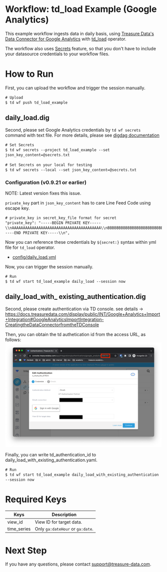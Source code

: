# Workflow: td_load Example (Google Analytics)

This example workflow ingests data in daily basis, using [Treasure Data's Data Connector for Google Analytics](https://docs.treasuredata.com/display/public/INT/Google+Analytics+Import+Integration) with [td_load](https://docs.digdag.io/operators.html#td-load-treasure-data-bulk-loading) operator.

The workflow also uses [Secrets](https://docs.treasuredata.com/display/public/PD/Workflows+and+Machine+Learning-secrets) feature, so that you don't have to include your datasource credentials to your workflow files.

# How to Run

First, you can upload the workflow and trigger the session manually.

    # Upload
    $ td wf push td_load_example

## daily_load.dig
Second, please set Google Analytics credentials by `td wf secrets` command with text file. For more details, please see [digdag documentation](https://docs.digdag.io/command_reference.html#secrets)

    # Set Secrets
    $ td wf secrets --project td_load_example --set json_key_content=@secrets.txt

    # Set Secrets on your local for testing
    $ td wf secrets --local --set json_key_content=@secrets.txt

### Configuration (v0.9.21 or earlier)

NOTE: Latest version fixes this issue.

`private_key` part in `json_key_content` has to care Line Feed Code using escape key.

    # private_key in secret_key_file format for secret
    "private_key": "-----BEGIN PRIVATE KEY-----\\nAAAAAAAAAAAAAAAAAAAAAAAAAAAAAAAAAAAAAAAA\\nBBBBBBBBBBBBBBBBBBBBBBBBBBBBBBBBBBB\\nCCCCCCCCCCCCCCCCCCCCCCCCCCCCCCCCCCCCCC\\nDDDDDDDDDDDDDDDDDDDDDDDDDDDDDDDDDDDDD\\nuEEEEEEEEEEEEEEEEEEEEEEEEEEEEEEEEEEEEEEEE\\nZZZZZZZZZZZZZZZZZZZZZZZZZZZZZZZZZZZZZZ\\n-----END PRIVATE KEY-----\\n",

Now you can reference these credentials by `${secret:}` syntax within yml file for `td_load` operator.

- [config/daily_load.yml](config/daily_load.yml)

Now, you can trigger the session manually.

    # Run
    $ td wf start td_load_example daily_load --session now

## daily_load_with_ existing_authentication.dig
Second, please create authentication via TD console.
see details -> https://docs.treasuredata.com/display/public/INT/Google+Analytics+Import+Integration#GoogleAnalyticsImportIntegration-CreatingtheDataConnectorfromtheTDConsole

Then, you can obtain the td authetication id from the access URL, as follows:
![](screenshot1.png)

Finally, you can write td_authentication_id to daily_load_with_existing_authentication.yaml.

    # Run
    $ td wf start td_load_example daily_load_with_existing_authentication --session now

# Required Keys

| Keys        | Description |
| ----------- | ----------- |
| view_id     | View ID for target data. |
| time_series | Only `ga:dateHour` or `ga:date`. |

# Next Step

If you have any questions, please contact support@treasure-data.com.
